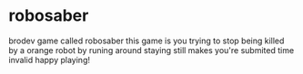 # robosaber
brodev game called robosaber
this game is you trying to stop being killed by a orange robot by runing around staying still makes you're submited time invalid
happy playing!
